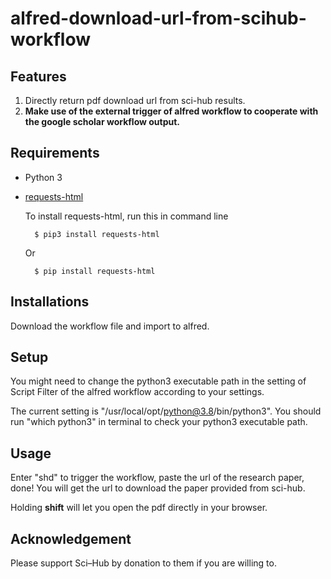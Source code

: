 # alfred-download-url-from-scihub-workflow

## Features

1. Directly return pdf download url from sci-hub results.
1. **Make use of the external trigger of alfred workflow to cooperate with the google scholar workflow output.**

## Requirements

- Python 3
- [requests-html](https://github.com/psf/requests-html.git)

  To install requests-html, run this in command line

        $ pip3 install requests-html

  Or

        $ pip install requests-html

## Installations

Download the workflow file and import to alfred.

## Setup

You might need to change the python3 executable path in the setting of Script
Filter of the alfred workflow according to your settings.

The current setting is "/usr/local/opt/python@3.8/bin/python3". You should run
"which python3" in terminal to check your python3 executable path.

## Usage

Enter "shd" to trigger the workflow, paste the url of the research paper, done!
You will get the url to download the paper provided from sci-hub.

Holding **shift** will let you open the pdf directly in your browser.

## Acknowledgement

Please support Sci–Hub by donation to them if you are willing to.
